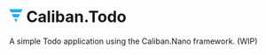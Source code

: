 # ![](docs/img/Inline.png) Caliban.Todo

A simple Todo application using the Caliban.Nano framework. (WIP)

